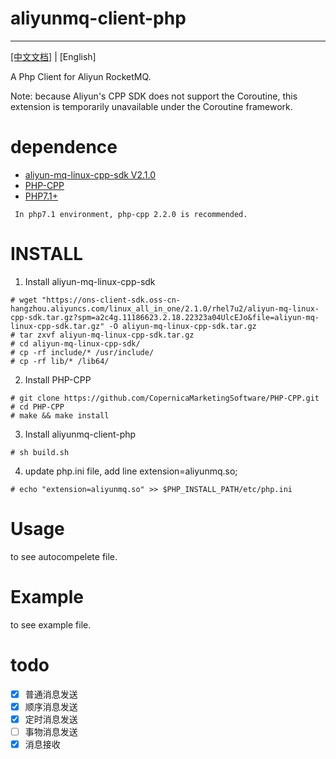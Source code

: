 # aliyunmq-client-php
----------
[[中文文档]](README_ZH.md) | [English]


A Php Client for Aliyun RocketMQ. 

  Note: because Aliyun's CPP SDK does not support the Coroutine, this extension is temporarily unavailable under the Coroutine framework.

# dependence

- [aliyun-mq-linux-cpp-sdk V2.1.0](https://ons-client-sdk.oss-cn-hangzhou.aliyuncs.com/linux_all_in_one/2.1.0/rhel7u2/aliyun-mq-linux-cpp-sdk.tar.gz?spm=a2c4g.11186623.2.18.22323a04UlcEJo&file=aliyun-mq-linux-cpp-sdk.tar.gz)
- [PHP-CPP](http://www.php-cpp.com/)
- [PHP7.1+](https://www.php.net/)

```
 In php7.1 environment, php-cpp 2.2.0 is recommended.
```

# INSTALL

1. Install aliyun-mq-linux-cpp-sdk

```
# wget "https://ons-client-sdk.oss-cn-hangzhou.aliyuncs.com/linux_all_in_one/2.1.0/rhel7u2/aliyun-mq-linux-cpp-sdk.tar.gz?spm=a2c4g.11186623.2.18.22323a04UlcEJo&file=aliyun-mq-linux-cpp-sdk.tar.gz" -O aliyun-mq-linux-cpp-sdk.tar.gz
# tar zxvf aliyun-mq-linux-cpp-sdk.tar.gz
# cd aliyun-mq-linux-cpp-sdk/
# cp -rf include/* /usr/include/
# cp -rf lib/* /lib64/
```

2. Install PHP-CPP

```
# git clone https://github.com/CopernicaMarketingSoftware/PHP-CPP.git
# cd PHP-CPP
# make && make install
```

3. Install aliyunmq-client-php
```
# sh build.sh
```
4. update php.ini file, add line extension=aliyunmq.so;
```
# echo "extension=aliyunmq.so" >> $PHP_INSTALL_PATH/etc/php.ini
```

# Usage

to see autocompelete file.

# Example

to see example file.

# todo
- [x] 普通消息发送
- [x] 顺序消息发送
- [x] 定时消息发送
- [ ] 事物消息发送
- [x] 消息接收
